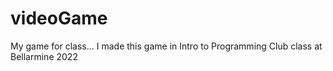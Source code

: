 # videoGame
 My game for class...
I made this game in Intro to Programming Club class at Bellarmine 2022
